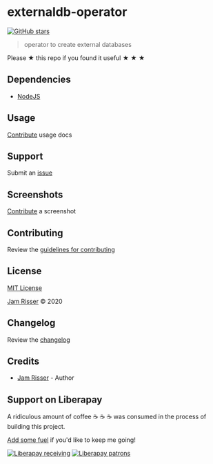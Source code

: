 # externaldb-operator

[![GitHub stars](https://img.shields.io/github/stars/codejamninja/externaldb-operator.svg?style=social&label=Stars)](https://github.com/codejamninja/externaldb-operator)

> operator to create external databases

Please ★ this repo if you found it useful ★ ★ ★

## Dependencies

- [NodeJS](https://nodejs.org)

## Usage

[Contribute](https://github.com/codejamninja/externaldb-operator/blob/master/CONTRIBUTING.md) usage docs

## Support

Submit an [issue](https://github.com/codejamninja/externaldb-operator/issues/new)

## Screenshots

[Contribute](https://github.com/codejamninja/externaldb-operator/blob/master/CONTRIBUTING.md) a screenshot

## Contributing

Review the [guidelines for contributing](https://github.com/codejamninja/externaldb-operator/blob/master/CONTRIBUTING.md)

## License

[MIT License](https://github.com/codejamninja/externaldb-operator/blob/master/LICENSE)

[Jam Risser](https://codejam.ninja) © 2020

## Changelog

Review the [changelog](https://github.com/codejamninja/externaldb-operator/blob/master/CHANGELOG.md)

## Credits

- [Jam Risser](https://codejam.ninja) - Author

## Support on Liberapay

A ridiculous amount of coffee ☕ ☕ ☕ was consumed in the process of building this project.

[Add some fuel](https://liberapay.com/codejamninja/donate) if you'd like to keep me going!

[![Liberapay receiving](https://img.shields.io/liberapay/receives/codejamninja.svg?style=flat-square)](https://liberapay.com/codejamninja/donate)
[![Liberapay patrons](https://img.shields.io/liberapay/patrons/codejamninja.svg?style=flat-square)](https://liberapay.com/codejamninja/donate)
